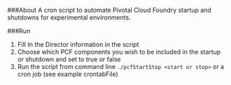 ###About
A cron script to automate Pivotal Cloud Foundry startup and shutdowns for experimental environments.

###Run
1. Fill In the Director information in the script
2. Choose which PCF components you wish to be included in the startup or shutdown and set to true or false
3. Run the script from command line `./pcfStartStop <start or stop>` or a cron job (see example crontabFile)
